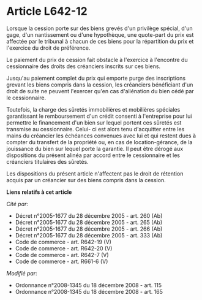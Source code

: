 # Article L642-12

Lorsque la cession porte sur des biens grevés     d'un privilège spécial, d'un gage, d'un nantissement ou d'une hypothèque,
une quote-part du prix est affectée par le tribunal à chacun de ces biens pour la répartition du prix et l'exercice du droit
de préférence. 

Le paiement du prix de cession fait obstacle à l'exercice à l'encontre du cessionnaire des droits des créanciers inscrits sur
ces biens. 

Jusqu'au paiement complet du prix qui emporte purge des inscriptions grevant les biens compris dans la cession, les
créanciers bénéficiant d'un droit de suite ne peuvent l'exercer qu'en cas d'aliénation du bien cédé par le cessionnaire. 

Toutefois, la charge des sûretés immobilières et mobilières spéciales garantissant le remboursement d'un crédit consenti à
l'entreprise pour lui permettre le financement d'un bien sur lequel portent ces sûretés est transmise au cessionnaire. Celui-
ci est alors tenu d'acquitter entre les mains du créancier les échéances convenues avec lui et qui restent dues à compter du
transfert de la propriété ou, en cas de location-gérance, de la jouissance du bien sur lequel porte la garantie. Il peut être
dérogé aux dispositions du présent alinéa par accord entre le cessionnaire et les créanciers titulaires des sûretés. 

Les dispositions du présent article n'affectent pas le droit de rétention acquis par un créancier sur des biens compris dans
la cession.

**Liens relatifs à cet article**

_Cité par_:

  - Décret n°2005-1677 du 28 décembre 2005 - art. 260 (Ab)
  - Décret n°2005-1677 du 28 décembre 2005 - art. 265 (Ab)
  - Décret n°2005-1677 du 28 décembre 2005 - art. 266 (Ab)
  - Décret n°2005-1677 du 28 décembre 2005 - art. 333 (Ab)
  - Code de commerce - art. R642-19 (V)
  - Code de commerce - art. R642-20 (V)
  - Code de commerce - art. R642-7 (V)
  - Code de commerce - art. R661-6 (V)

_Modifié par_:

  - Ordonnance n°2008-1345 du 18 décembre 2008 - art. 115
  - Ordonnance n°2008-1345 du 18 décembre 2008 - art. 165
